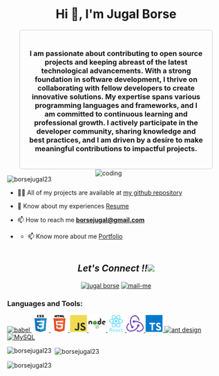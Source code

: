 <h1 align="center">Hi 👋, I'm Jugal Borse</h1>
<div style="border: 2px solid #e1e4e8; border-radius: 5px; padding: 20px; width: 80%; margin: auto;">
  <h3 align="center">
    I am passionate about contributing to open source projects and keeping abreast of the latest technological advancements. With a strong foundation in software development, I thrive on collaborating with fellow developers to create innovative solutions. My expertise spans various programming languages and frameworks, and I am committed to continuous learning and professional growth. I actively participate in the developer community, sharing knowledge and best practices, and I am driven by a desire to make meaningful contributions to impactful projects.
  </h3>
</div>

<img align="right" alt="coding" width="300" src="https://media3.giphy.com/media/qgQUggAC3Pfv687qPC/giphy.gif"/>

<p align="left"> <img src="https://komarev.com/ghpvc/?username=borsejugal23&label=Profile%20views&color=0e75b6&style=flat" alt="borsejugal23" /> </p>

- 👨‍💻 All of my projects are available at [my github repository](https://github.com/borsejugal23?tab=repositories)

- 📄 Know about my experiences [Resume](https://drive.google.com/file/d/1EQrYO4iJCWda9_LrAxYttEXzl0UXRvG-/view?usp=sharing)

- 📫 How to reach me **borsejugal@gmail.com**
- - 📫  Know more about me <a href="https://borsejugal23.github.io">Portfolio</a><br><br>
<h2 align="center"><i>Let's Connect !!<img src="https://raw.githubusercontent.com/ShahriarShafin/ShahriarShafin/main/Assets/handshake.gif" width="100" /></i></h2>
<p align="center">
<a href="https://www.linkedin.com/in/jugal-borse-2b6731196/" target="blank"><img align="center" src="https://raw.githubusercontent.com/rahuldkjain/github-profile-readme-generator/master/src/images/icons/Social/linked-in-alt.svg" alt="jugal borse" height="30" width="40" /></a>
<a title="borsejugal@gmail.com" href="mailto:borsejugal@gmail.com" target="_blank"><img align="center"  src="https://cdn-icons-png.flaticon.com/128/888/888853.png"  width="50px"   alt="mail-me" /></a>

</p>

<h3 align="left">Languages and Tools:</h3>
<p align="left">
  <a href="https://babeljs.io/" target="_blank" rel="noreferrer">
    <img src="https://www.vectorlogo.zone/logos/babeljs/babeljs-icon.svg" alt="babel" width="40" height="40"/>
  </a>
  <a href="https://www.w3schools.com/css/" target="_blank" rel="noreferrer">
    <img src="https://raw.githubusercontent.com/devicons/devicon/master/icons/css3/css3-original-wordmark.svg" alt="css3" width="40" height="40"/>
  </a>
  <a href="https://www.w3.org/html/" target="_blank" rel="noreferrer">
    <img src="https://raw.githubusercontent.com/devicons/devicon/master/icons/html5/html5-original-wordmark.svg" alt="html5" width="40" height="40"/>
  </a>
  <a href="https://developer.mozilla.org/en-US/docs/Web/JavaScript" target="_blank" rel="noreferrer">
    <img src="https://raw.githubusercontent.com/devicons/devicon/master/icons/javascript/javascript-original.svg" alt="javascript" width="40" height="40"/>
  </a>
  <a href="https://nodejs.org" target="_blank" rel="noreferrer">
    <img src="https://raw.githubusercontent.com/devicons/devicon/master/icons/nodejs/nodejs-original-wordmark.svg" alt="nodejs" width="40" height="40"/>
  </a>
  <a href="https://reactjs.org/" target="_blank" rel="noreferrer">
    <img src="https://raw.githubusercontent.com/devicons/devicon/master/icons/react/react-original-wordmark.svg" alt="react" width="40" height="40"/>
  </a>
  <a href="https://redux.js.org" target="_blank" rel="noreferrer">
    <img src="https://raw.githubusercontent.com/devicons/devicon/master/icons/redux/redux-original.svg" alt="redux" width="40" height="40"/>
  </a>
  <a href="https://www.typescriptlang.org/" target="_blank" rel="noreferrer">
    <img src="https://raw.githubusercontent.com/devicons/devicon/master/icons/typescript/typescript-original.svg" alt="typescript" width="40" height="40"/>
  </a>
  <a href="https://www.typescriptlang.org/" target="_blank" rel="noreferrer">
    <img src="https://blog.logrocket.com/wp-content/uploads/2022/01/data-visualization-react-ant-design.png" alt="ant design" width="40" height="40"/>
  </a>
   <a href="https://www.typescriptlang.org/" target="_blank" rel="noreferrer">
    <img src="https://banner2.cleanpng.com/20180610/sks/kisspng-mysql-database-server-microsoft-sql-server-5b1d8657d3e489.9771192415286615918679.jpg" alt="MySQL" width="40" height="40"/>
  </a>
</p>


<p>
  <img align="left" src="https://github-readme-stats.vercel.app/api/top-langs?username=borsejugal23&show_icons=true&locale=en&layout=compact" alt="borsejugal23" />
</p>

<p>&nbsp;
  <img align="center" src="https://github-readme-stats.vercel.app/api?username=borsejugal23&show_icons=true&locale=en" alt="borsejugal23" />
</p>

<p>
  <img align="center" src="https://github-readme-streak-stats.herokuapp.com/?user=borsejugal23&" alt="borsejugal23" />
</p>
